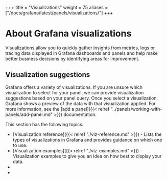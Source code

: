 +++
title = "Visualizations"
weight = 75
aliases = ["/docs/grafana/latest/panels/visualizations/"]
+++

# About Grafana visualizations

Visualizations allow you to quickly gather insights from metrics, logs or tracing data displayed in Grafana dashboards and panels and help make better business decisions by identifying areas for improvement.

## Visualization suggestions

Grafana offers a variety of visualizations. If you are unsure which visualization to select for your panel, we can provide visualization suggestions based on your panel query. Once you select a visualization, Grafana shows a preview of the data with that visualization applied. For more information, see the [add a panel]({{< relref "../panels/working-with-panels/add-panel.md" >}}) documentation.

This section has the following topics:

- [Visualization reference]({{< relref "./viz-reference.md" >}}) - Lists the types of visualizations in Grafana and provides guidance on which one to use.
- [Visualization examples]({{< relref "./viz-examples.md" >}}) - Visualization examples to give you an idea on how best to display your data.
-  
- 